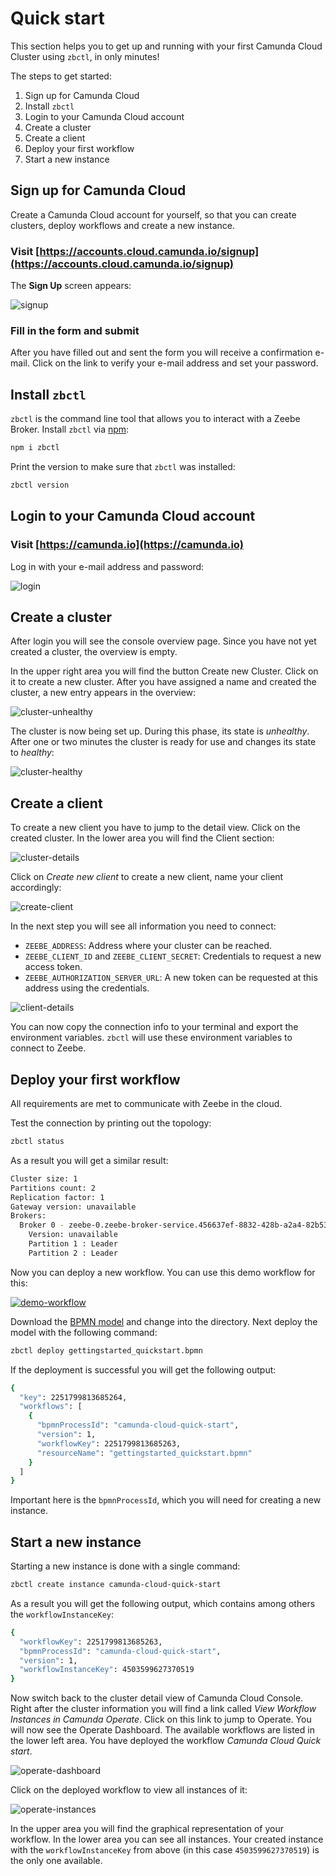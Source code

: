 # Quick start

This section helps you to get up and running with your first Camunda Cloud Cluster using `zbctl`, in only minutes!

The steps to get started:

1. Sign up for Camunda Cloud
2. Install `zbctl`
3. Login to your Camunda Cloud account
4. Create a cluster
5. Create a client
6. Deploy your first workflow
7. Start a new instance

## Sign up for Camunda Cloud

Create a Camunda Cloud account for yourself, so that you can create clusters, deploy workflows and create a new instance.

### Visit [https://accounts.cloud.camunda.io/signup](https://accounts.cloud.camunda.io/signup)

The **Sign Up** screen appears:

![signup](assets/signup.png)

### Fill in the form and submit

After you have filled out and sent the form you will receive a confirmation e-mail. Click on the link to verify your e-mail address and set your password.

## Install `zbctl`

`zbctl` is the command line tool that allows you to interact with a Zeebe Broker. Install `zbctl` via [npm](https://www.npmjs.com/package/zbctl):

```bash
npm i zbctl
```

Print the version to make sure that `zbctl` was installed:

```bash
zbctl version
```

## Login to your Camunda Cloud account

### Visit [https://camunda.io](https://camunda.io)

Log in with your e-mail address and password:

![login](./assets/login.png)

## Create a cluster

After login you will see the console overview page. Since you have not yet created a cluster, the overview is empty.

In the upper right area you will find the button Create new Cluster. Click on it to create a new cluster. After you have assigned a name and created the cluster, a new entry appears in the overview:

![cluster-unhealthy](assets/cluster-overview-new-cluster-unhealthy.png)

The cluster is now being set up. During this phase, its state is *unhealthy*. After one or two minutes the cluster is ready for use and changes its state to *healthy*:

![cluster-healthy](assets/cluster-overview-new-cluster-healthy.png)

## Create a client

To create a new client you have to jump to the detail view. Click on the created cluster. In the lower area you will find the Client section:

![cluster-details](./assets/cluster-details.png)

Click on *Create new client* to create a new client, name your client accordingly:

![create-client](./assets/cluster-details-create-client.png)

In the next step you will see all information you need to connect:

* `ZEEBE_ADDRESS`: Address where your cluster can be reached.
* `ZEEBE_CLIENT_ID` and `ZEEBE_CLIENT_SECRET`: Credentials to request a new access token.
* `ZEEBE_AUTHORIZATION_SERVER_URL`: A new token can be requested at this address using the credentials.

![client-details](assets/cluster-details-client-details.png)

You can now copy the connection info to your terminal and export the environment variables. `zbctl` will use these environment variables to connect to Zeebe.

## Deploy your first workflow

All requirements are met to communicate with Zeebe in the cloud.

Test the connection by printing out the topology:

```bash
zbctl status
```

As a result you will get a similar result:

```bash
Cluster size: 1
Partitions count: 2
Replication factor: 1
Gateway version: unavailable
Brokers:
  Broker 0 - zeebe-0.zeebe-broker-service.456637ef-8832-428b-a2a4-82b531b25635-zeebe.svc.cluster.local:26501
    Version: unavailable
    Partition 1 : Leader
    Partition 2 : Leader
```

Now you can deploy a new workflow. You can use this demo workflow for this:

[![demo-workflow](assets/gettingstarted_quickstart.png)](./assets/gettingstarted_quickstart.bpmn)

Download the [BPMN model](assets/gettingstarted_quickstart.bpmn) and change into the directory. Next deploy the model with the following command:

```bash
zbctl deploy gettingstarted_quickstart.bpmn
```

If the deployment is successful you will get the following output:

```bash
{
  "key": 2251799813685264,
  "workflows": [
    {
      "bpmnProcessId": "camunda-cloud-quick-start",
      "version": 1,
      "workflowKey": 2251799813685263,
      "resourceName": "gettingstarted_quickstart.bpmn"
    }
  ]
}
```

Important here is the `bpmnProcessId`, which you will need for creating a new instance.

## Start a new instance

Starting a new instance is done with a single command:

```bash
zbctl create instance camunda-cloud-quick-start
```

As a result you will get the following output, which contains among others the `workflowInstanceKey`:

```bash
{
  "workflowKey": 2251799813685263,
  "bpmnProcessId": "camunda-cloud-quick-start",
  "version": 1,
  "workflowInstanceKey": 4503599627370519
}
```

Now switch back to the cluster detail view of Camunda Cloud Console. Right after the cluster information you will find a link called *View Workflow Instances in Camunda Operate*. Click on this link to jump to Operate. You will now see the Operate Dashboard. The available workflows are listed in the lower left area. You have deployed the workflow *Camunda Cloud Quick start*.

![operate-dashboard](./assets/operate-dashboard.png)

Click on the deployed workflow to view all instances of it:

![operate-instances](assets/operate-instances.png)

In the upper area you will find the graphical representation of your workflow. In the lower area you can see all instances. Your created instance with the `workflowInstanceKey` from above (in this case `4503599627370519`) is the only one available.
